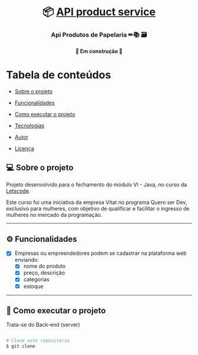 
<h1 align="center">
     📦 <a href="#" alt="API de produtos">  API product service </a>
</h1>

<h3 align="center">
   Api Produtos de Papelaria ✏📚 🗃️
</h3> 
<h4 align="center">
	🚧   Em construção 🚧
</h4>

Tabela de conteúdos
=================
<!--ts-->
   * [Sobre o projeto](#-sobre-o-projeto)
   * [Funcionalidades](#-funcionalidades)
   * [Como executar o projeto](#-como-executar-o-projeto)
   * [Tecnologias](#-tecnologias)
     
   * [Autor](#-autor)
   * [Licença](#user-content--licença)
<!--te-->

## 💻 Sobre o projeto




Projeto desenvolvido para o fechamento do módulo VI - Java, no curso da [Letscode](https://letscode.com.br/?gclid=Cj0KCQjw-daUBhCIARIsALbkjSabTrF25AgtZIlW6FYZE4Cvr2EYEIVMpPX6bCePq345HgkPijzs9QEaAkYTEALw_wcB).

Este curso foi uma iniciativa da empresa Vitat no programa Quero ser Dev, exclusivo para mulheres, com objetivo de qualificar e facilitar o ingresso de mulheres no mercado da programação.

---

## ⚙️ Funcionalidades

- [x] Empresas ou empreendedores podem se cadastrar na plataforma web enviando:
  - [x] nome do produto
  - [x] preço, descrição
  - [x] categorias
  - [x] estoque
   
---

## 🚀 Como executar o projeto

Trata-se do Back-end (server)

```bash

# Clone este repositório
$ git clone 




